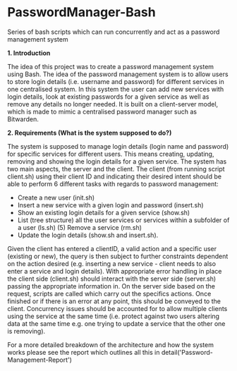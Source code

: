 # PasswordManager-Bash
Series of bash scripts which can run concurrently and act as a password management system 

**1. Introduction**

The idea of this project was to create a password management system using Bash. The idea of the password management system is to allow users to store login details (i.e. username and password) for different services in one centralised system. In this system the user can add new services with login details, look at existing passwords for a given service as well as remove any details no longer needed. It is built on a client-server model, which is made to mimic a centralised password manager such as Bitwarden.


**2. Requirements (What is the system supposed to do?)**

The system is supposed to manage login details (login name and password) for specific services for different users. This means creating, updating, removing and showing the login details for a given service. The system has two main aspects, the server and the client. The client (from running script client.sh) using their client ID and indicating their desired intent should be able to perform 6 different tasks with regards to password management:
- Create a new user (init.sh)
- Insert a new service with a given login and password (insert.sh)
- Show an existing login details for a given service (show.sh)
- List (tree structure) all the user services or services within a subfolder of a user (ls.sh) (5) Remove a service (rm.sh)
- Update the login details (show.sh and insert.sh).


Given the client has entered a clientID, a valid action and a specific user (existing or new), the query is then subject to further constraints dependent on the action desired (e.g. inserting a new service - client needs to also enter a service and login details). With appropriate error handling in place the client side (client.sh) should interact with the server side (server.sh) passing the appropriate information in. On the server side based on the request, scripts are called which carry out the specifics actions. Once finished or if there is an error at any point, this should be conveyed to the client. Concurrency issues should be accounted for to allow multiple clients using the service at the same time (i.e. protect against two users altering data at the same time e.g. one trying to update a service that the other one is removing).

For a more detailed breakdown of the architecture and how the system works please see the report which outlines all this in detail('Password-Management-Report')

